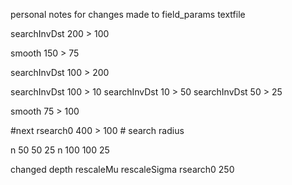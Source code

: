 personal notes for changes made to field_params textfile

searchInvDst 	200 > 100

smooth 	150 > 75

searchInvDst 	100 > 200

searchInvDst 	100 > 10
searchInvDst 	10  > 50
searchInvDst 	50  > 25

smooth 	75 > 100

#next
rsearch0	400	> 100 # search radius	

n	50	50	25
n	100	100	25

changed 
depth
rescaleMu
rescaleSigma
rsearch0	250
